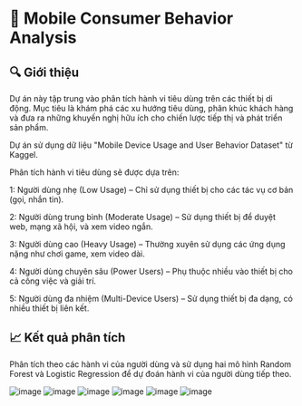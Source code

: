# 📱 Mobile Consumer Behavior Analysis

## 🔍 Giới thiệu
Dự án này tập trung vào phân tích hành vi tiêu dùng trên các thiết bị di động. Mục tiêu là khám phá các xu hướng tiêu dùng, phân khúc khách hàng và đưa ra những khuyến nghị hữu ích cho chiến lược tiếp thị và phát triển sản phẩm.

Dự án sử dụng dữ liệu "Mobile Device Usage and User Behavior Dataset" từ Kaggel.

Phân tích hành vi tiêu dùng sẽ được dựa trên:

1: Người dùng nhẹ (Low Usage) – Chỉ sử dụng thiết bị cho các tác vụ cơ bản (gọi, nhắn tin).

2: Người dùng trung bình (Moderate Usage) – Sử dụng thiết bị để duyệt web, mạng xã hội, và xem video ngắn.

3: Người dùng cao (Heavy Usage) – Thường xuyên sử dụng các ứng dụng nặng như chơi game, xem video dài.

4: Người dùng chuyên sâu (Power Users) – Phụ thuộc nhiều vào thiết bị cho cả công việc và giải trí.

5: Người dùng đa nhiệm (Multi-Device Users) – Sử dụng thiết bị đa dạng, có nhiều thiết bị liên kết.

## 📈 Kết quả phân tích
Phân tích theo các hành vi của người dùng và sử dụng hai mô hình Random Forest và Logistic Regression để dự đoán hành vi của người dùng tiếp theo.

![image](https://github.com/user-attachments/assets/fa47b2ed-685e-4542-8a2f-785b4baef92f)
![image](https://github.com/user-attachments/assets/73bc752a-5d00-482f-b68b-a504c8ad00f7)
![image](https://github.com/user-attachments/assets/b9334a91-1842-4dc2-b38b-fb398265b863)
![image](https://github.com/user-attachments/assets/7e0a354e-f6fe-4467-a660-65209223aa2a)
![image](https://github.com/user-attachments/assets/cdd19399-6eca-481a-ac41-07ce60777976)
![image](https://github.com/user-attachments/assets/1a037faf-51bf-4b64-9136-f14f54f2f82c)





